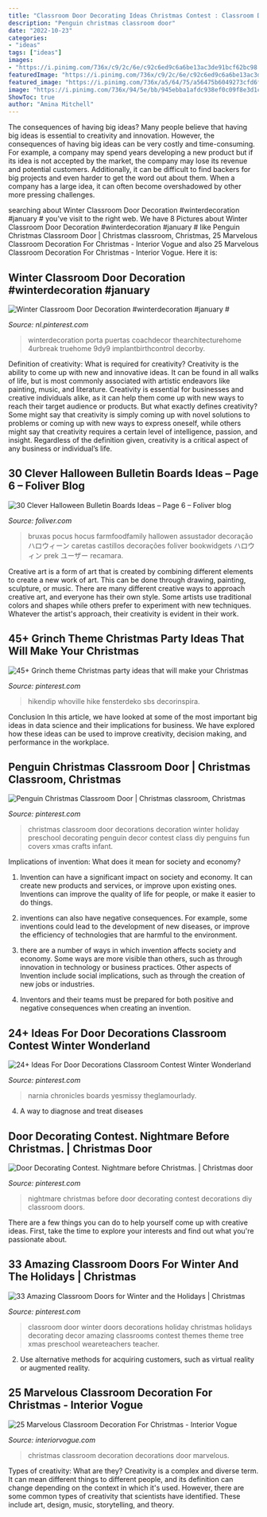 ```yaml
---
title: "Classroom Door Decorating Ideas Christmas Contest : Classroom Door Winter Doors Decorations Holiday Christmas Holidays Decorating Decor Amazing Classrooms Contest Themes Theme Tree Xmas Preschool Weareteachers Teacher"
description: "Penguin christmas classroom door"
date: "2022-10-23"
categories:
- "ideas"
tags: ["ideas"]
images:
- "https://i.pinimg.com/736x/c9/2c/6e/c92c6ed9c6a6be13ac3de91bcf62bc98.jpg"
featuredImage: "https://i.pinimg.com/736x/c9/2c/6e/c92c6ed9c6a6be13ac3de91bcf62bc98.jpg"
featured_image: "https://i.pinimg.com/736x/a5/64/75/a56475b6049273cfd6f8cc46eb667753.jpg"
image: "https://i.pinimg.com/736x/94/5e/bb/945ebba1afdc938ef0c09f8e3d1c3b59.jpg"
ShowToc: true
author: "Amina Mitchell"
---
```



The consequences of having big ideas?
Many people believe that having big ideas is essential to creativity and innovation. However, the consequences of having big ideas can be very costly and time-consuming. For example, a company may spend years developing a new product but if its idea is not accepted by the market, the company may lose its revenue and potential customers. Additionally, it can be difficult to find backers for big projects and even harder to get the word out about them. When a company has a large idea, it can often become overshadowed by other more pressing challenges.

	

		
searching about Winter Classroom Door Decoration #winterdecoration #january # you've visit to the right web. We have 8 Pictures about Winter Classroom Door Decoration #winterdecoration #january # like Penguin Christmas Classroom Door | Christmas classroom, Christmas, 25 Marvelous Classroom Decoration For Christmas - Interior Vogue and also 25 Marvelous Classroom Decoration For Christmas - Interior Vogue. Here it is:
		
    
## Winter Classroom Door Decoration #winterdecoration #january #

<img loading=lazy src="https://i.pinimg.com/736x/c9/2c/6e/c92c6ed9c6a6be13ac3de91bcf62bc98.jpg" onerror="this.onerror=null;this.src='https://tse4.mm.bing.net/th?id=OIP.MpPOgQ_cBxPdr0e_eYyV4QHaJ6&amp;pid=15.1';" alt="Winter Classroom Door Decoration #winterdecoration #january #">

_Source: nl.pinterest.com_

>winterdecoration porta puertas coachdecor thearchitecturehome 4urbreak truehome 9dy9 implantbirthcontrol decorby. 

	

Definition of creativity: What is required for creativity?
Creativity is the ability to come up with new and innovative ideas. It can be found in all walks of life, but is most commonly associated with artistic endeavors like painting, music, and literature. Creativity is essential for businesses and creative individuals alike, as it can help them come up with new ways to reach their target audience or products. But what exactly defines creativity? Some might say that creativity is simply coming up with novel solutions to problems or coming up with new ways to express oneself, while others might say that creativity requires a certain level of intelligence, passion, and insight. Regardless of the definition given, creativity is a critical aspect of any business or individual’s life.

    
## 30 Clever Halloween Bulletin Boards Ideas – Page 6 – Foliver Blog

<img loading=lazy src="http://www.foliver.com/wp-content/uploads/2019/10/6-Haunted-classroom-decorations.jpg" onerror="this.onerror=null;this.src='https://tse3.mm.bing.net/th?id=OIP.tYu8fZ_eWUk-2dzEXeSJCQHaJ4&amp;pid=15.1';" alt="30 Clever Halloween Bulletin Boards Ideas – Page 6 – Foliver blog">

_Source: foliver.com_

>bruxas pocus hocus farmfoodfamily hallowen assustador decoração ハロウィーン caretas castillos decorações foliver bookwidgets ハロウィン prek ユーザー recamara. 

	

Creative art is a form of art that is created by combining different elements to create a new work of art. This can be done through drawing, painting, sculpture, or music. There are many different creative ways to approach creative art, and everyone has their own style. Some artists use traditional colors and shapes while others prefer to experiment with new techniques. Whatever the artist's approach, their creativity is evident in their work.

    
## 45+ Grinch Theme Christmas Party Ideas That Will Make Your Christmas

<img loading=lazy src="https://i.pinimg.com/736x/a5/64/75/a56475b6049273cfd6f8cc46eb667753.jpg" onerror="this.onerror=null;this.src='https://tse4.mm.bing.net/th?id=OIP.L3r6MKogAPiT6uwkgNuSJwHaJ6&amp;pid=15.1';" alt="45+ Grinch theme Christmas party ideas that will make your Christmas">

_Source: pinterest.com_

>hikendip whoville hike fensterdeko sbs decorinspira. 

	

Conclusion
In this article, we have looked at some of the most important big ideas in data science and their implications for business. We have explored how these ideas can be used to improve creativity, decision making, and performance in the workplace.

    
## Penguin Christmas Classroom Door | Christmas Classroom, Christmas

<img loading=lazy src="https://i.pinimg.com/736x/f1/64/0b/f1640be11cba3ded8d50c062bc12b3d1--christmas-classroom-door-christmas-lunch.jpg" onerror="this.onerror=null;this.src='https://tse4.mm.bing.net/th?id=OIP.-rBEBLMSpXLa-SU8roytvAHaJ3&amp;pid=15.1';" alt="Penguin Christmas Classroom Door | Christmas classroom, Christmas">

_Source: pinterest.com_

>christmas classroom door decorations decoration winter holiday preschool decorating penguin decor contest class diy penguins fun covers xmas crafts infant. 

	

Implications of invention: What does it mean for society and economy?
1. Invention can have a significant impact on society and economy. It can create new products and services, or improve upon existing ones. Inventions can improve the quality of life for people, or make it easier to do things.
2. inventions can also have negative consequences. For example, some inventions could lead to the development of new diseases, or improve the efficiency of technologies that are harmful to the environment.

3. there are a number of ways in which invention affects society and economy. Some ways are more visible than others, such as through innovation in technology or business practices. Other aspects of Invention include social implications, such as through the creation of new jobs or industries.

4. Inventors and their teams must be prepared for both positive and negative consequences when creating an invention.

    
## 24+ Ideas For Door Decorations Classroom Contest Winter Wonderland

<img loading=lazy src="https://i.pinimg.com/736x/94/5e/bb/945ebba1afdc938ef0c09f8e3d1c3b59.jpg" onerror="this.onerror=null;this.src='https://tse1.mm.bing.net/th?id=OIP.7Elc5d6CHAyfI9assiHp8QAAAA&amp;pid=15.1';" alt="24+ Ideas For Door Decorations Classroom Contest Winter Wonderland">

_Source: pinterest.com_

>narnia chronicles boards yesmissy theglamourlady. 

	

4. A way to diagnose and treat diseases 

    
## Door Decorating Contest. Nightmare Before Christmas. | Christmas Door

<img loading=lazy src="https://i.pinimg.com/736x/cf/73/64/cf7364021d6e3767679a5e41a259c1ed.jpg" onerror="this.onerror=null;this.src='https://tse1.mm.bing.net/th?id=OIP.cIy0xgZaHdK8IRRKa6_EtQHaJ3&amp;pid=15.1';" alt="Door Decorating Contest. Nightmare before Christmas. | Christmas door">

_Source: pinterest.com_

>nightmare christmas before door decorating contest decorations diy classroom doors. 

	

There are a few things you can do to help yourself come up with creative ideas. First, take the time to explore your interests and find out what you're passionate about.

    
## 33 Amazing Classroom Doors For Winter And The Holidays | Christmas

<img loading=lazy src="https://i.pinimg.com/736x/2b/c4/78/2bc4787e2d0dc2ebfc5225a79a4cbeb0.jpg" onerror="this.onerror=null;this.src='https://tse3.mm.bing.net/th?id=OIP.mw29JeDkD-SfI3RXIno7UwHaPj&amp;pid=15.1';" alt="33 Amazing Classroom Doors for Winter and the Holidays | Christmas">

_Source: pinterest.com_

>classroom door winter doors decorations holiday christmas holidays decorating decor amazing classrooms contest themes theme tree xmas preschool weareteachers teacher. 

	

2. Use alternative methods for acquiring customers, such as virtual reality or augmented reality.

    
## 25 Marvelous Classroom Decoration For Christmas - Interior Vogue

<img loading=lazy src="http://interiorvogue.com/wp-content/uploads/2016/10/Christmas-Classroom-Door-Decoration.jpg" onerror="this.onerror=null;this.src='https://tse1.mm.bing.net/th?id=OIP.XpHszTwdetIdq-towbbtmwHaLo&amp;pid=15.1';" alt="25 Marvelous Classroom Decoration For Christmas - Interior Vogue">

_Source: interiorvogue.com_

>christmas classroom decoration decorations door marvelous. 

	

Types of creativity: What are they?
Creativity is a complex and diverse term. It can mean different things to different people, and its definition can change depending on the context in which it's used. However, there are some common types of creativity that scientists have identified. These include art, design, music, storytelling, and
theory.

